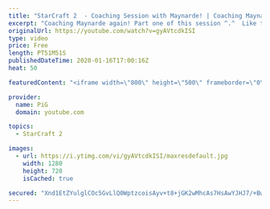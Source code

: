 ```yaml
---
title: "StarCraft 2  - Coaching Session with Maynarde! | Coaching Maynarde December Pt1"
excerpt: "Coaching Maynarde again! Part one of this session ^.^  Like the content? Then consider to leave a thumbs up and subscribe! ;) If you wish to support me please consider doing so through my patreon: https://www.patreon.com/PiGSC2 Videos don’t appear in your feed and you want to get notified about new uploads?"
originalUrl: https://youtube.com/watch?v=gyAVtcdkISI
type: video
price: Free
length: PT51M51S
publishedDateTime: 2020-01-16T17:00:16Z
heat: 50

featuredContent: "<iframe width=\"800\" height=\"500\" frameborder=\"0\" src=\"https://www.youtube.com/embed/gyAVtcdkISI\" allow=\"accelerometer; autoplay; encrypted-media; gyroscope; picture-in-picture\" allowfullscreen></iframe>"

provider:
  name: PiG
  domain: youtube.com

topics:
  - StarCraft 2

images:
  - url: https://i.ytimg.com/vi/gyAVtcdkISI/maxresdefault.jpg
    width: 1280
    height: 720
    isCached: true

secured: "Xnd1EtZYulglCOc5GvLlQ0WptzcoisAyv+t8+jGK2wMhcAs7HsAwYJHJ7/+Bwxmp0PaCHTXiYz9dJTOXkG82T6Z/2i8JJ4dU/5fCF8mTSxvEWS9DYvWuX4w1bD93BF/ufpYi/DUyMkn0Q0YavsT9lJwW1hrp0ginMaL8oKbqQplSFYfrwMxbZwTFGTRr38Xu/SuD3u0FsnF3wIlvFAjtBPe99GBdEHIsNjk6bjIzFgL+3+3koefVO3iWeGeoWBvcxGcpF5gpXvP1ieLWWcRIP63rRVIGP8SK0CufyMfMt91m09zOtEUi2Sc5WVUSBgUyFMceFlLUUN6zBR/zVOELlVPSBFIciXTotz7MibomELc/8nVnukjgcWi3YdbIOETtUo5lsM7maOyNO7bD5pQcpLD+f/7lg1J/HNVFF+OT9CE=;MeJ1p1QmFSUt8w49SzDX1g=="
---
```


